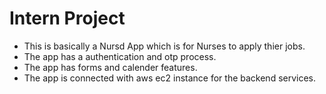 # Intern Project

* This is basically a Nursd App which is for Nurses to apply thier jobs.
* The app has a authentication and otp process.
* The app has forms and calender features.
* The app is connected with aws ec2 instance for the backend services.

